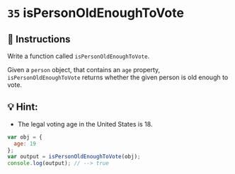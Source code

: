 # `35` isPersonOldEnoughToVote

## 📝 Instructions

Write a function called `isPersonOldEnoughToVote`.

Given a `person` object, that contains an `age` property, `isPersonOldEnoughToVote` returns whether the given person is old enough to vote.

## 💡 Hint:

+ The legal voting age in the United States is 18.

```Javascript
var obj = {
  age: 19
};
var output = isPersonOldEnoughToVote(obj);
console.log(output); // --> true
```